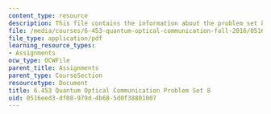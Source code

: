 ```yaml
---
content_type: resource
description: This file contains the information about the problem set 8.
file: /media/courses/6-453-quantum-optical-communication-fall-2016/0516eed3df08979d4b685d0f38801007_MIT6_453F16_ps8.pdf
file_type: application/pdf
learning_resource_types:
- Assignments
ocw_type: OCWFile
parent_title: Assignments
parent_type: CourseSection
resourcetype: Document
title: 6.453 Quantum Optical Communication Problem Set 8
uid: 0516eed3-df08-979d-4b68-5d0f38801007
---
```

